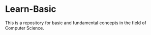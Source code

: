 # Learn-Basic
This is a repository for basic and fundamental concepts in the field of Computer Science.
